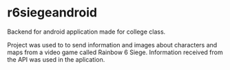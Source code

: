 # r6siegeandroid
Backend for android application made for college class.

Project was used to to send information and images about characters and maps from a video game called Rainbow 6 Siege. 
Information received from the API was used in the aplication.
